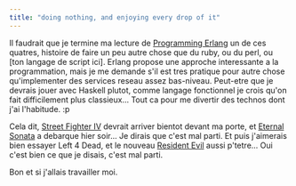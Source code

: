 ```yaml
---
title: "doing nothing, and enjoying every drop of it"
---
```


Il faudrait que je termine ma lecture de [Programming
Erlang](http://www.pragprog.com/titles/jaerlang/programming-erlang) un de ces
quatres, histoire de faire un peu autre chose que du ruby, ou du perl, ou [ton
langage de script ici]. Erlang propose une approche interessante a la
programmation, mais je me demande s'il est tres pratique pour autre chose
qu'implementer des services reseau assez bas-niveau. Peut-etre que je devrais
jouer avec Haskell plutot, comme langage fonctionnel je crois qu'on fait
difficilement plus classieux... Tout ca pour me divertir des technos dont j'ai
l'habitude. :p

Cela dit, [Street Fighter IV](http://en.wikipedia.org/wiki/Street_Fighter_IV)
devrait arriver bientot devant ma porte, et [Eternal
Sonata](http://en.wikipedia.org/wiki/Eternal_Sonata) a debarque hier soir...
Je dirais que c'est mal parti. Et puis j'aimerais bien essayer Left 4 Dead, et
le nouveau [Resident Evil](http://en.wikipedia.org/wiki/Resident_Evil_5) aussi
p'tetre... Oui c'est bien ce que je disais, c'est mal parti.

Bon et si j'allais travailler moi.

